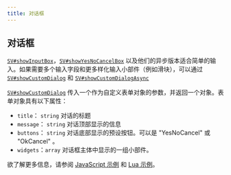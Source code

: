 ```yaml
---
title: 对话框
---
```


## 对话框

[`SV#showInputBox`](../classes/sv.md)，[`SV#showYesNoCancelBox`](../classes/sv.md) 以及他们的异步版本适合简单的输入。如果需要多个输入字段和更多样化输入小部件（例如滑块），可以通过[`SV#showCustomDialog`](../classes/sv.md) 和 [`SV#showCustomDialogAsync`](../classes/sv.md)

[`SV#showCustomDialog`](../classes/sv.md) 传入一个作为自定义表单对象的参数，并返回一个对象。表单对象具有以下属性：

  * `title`： `string` 对话的标题
  * `message`： `string` 对话顶部显示的信息
  * `buttons`： `string` 对话底部显示的预设按钮。可以是 "YesNoCancel" 或 "OkCancel" 。
  * `widgets`：`array` 对话框主体中显示的一组小部件。

欲了解更多信息，请参阅 [JavaScript 示例](https://github.com/Dreamtonics/svstudio-scripts/blob/master/Tests/TestCustomDialog.js) 和 [Lua 示例](https://github.com/Dreamtonics/svstudio-scripts/blob/master/Tests/TestCustomDialog.lua)。
